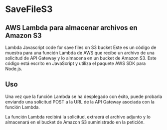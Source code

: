# SaveFileS3

## AWS Lambda para almacenar archivos en Amazon S3

 Lambda Javascript code for save files on S3 bucket
 Este es un código de muestra para una función Lambda de AWS que recibe un archivo de una solicitud de API Gateway y lo almacena en un bucket de Amazon S3. Este código está escrito en JavaScript y utiliza el paquete AWS SDK para Node.js.

## Uso

Una vez que la función Lambda se ha desplegado con éxito, puede probarla enviando una solicitud POST a la URL de la API Gateway asociada con la función Lambda.

La función Lambda recibirá la solicitud, extraerá el archivo adjunto y lo almacenará en el bucket de Amazon S3 suministrado en la petición.
